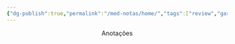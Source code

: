 ```yaml
---
{"dg-publish":true,"permalink":"/med-notas/home/","tags":["review","gardenEntry"]}
---
```


<center> Anotações </center>
